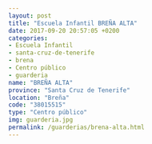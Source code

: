 ```yaml
---
layout: post
title: "Escuela Infantil BREÑA ALTA"
date: 2017-09-20 20:57:05 +0200
categories:
- Escuela Infantil
- santa-cruz-de-tenerife
- brena
- Centro público
- guarderia
name: "BREÑA ALTA"
province: "Santa Cruz de Tenerife"
location: "Breña"
code: "38015515"
type: "Centro público"
img: guarderia.jpg
permalink: /guarderias/brena-alta.html
---
```

